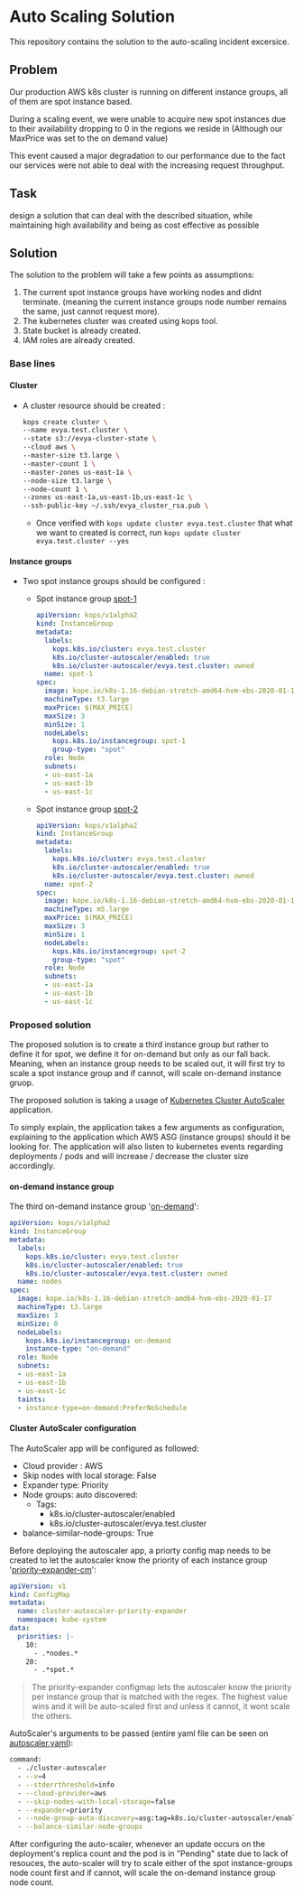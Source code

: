 # Auto Scaling Solution

This repository contains the solution to the auto-scaling incident excersice.

## Problem

Our production AWS k8s cluster is running on different instance groups, all of them are spot instance based.

During a scaling event, we were unable to acquire new spot instances due to their availability dropping to 0 in the regions we reside in (Although our MaxPrice was set to the on demand value)

This event caused a major degradation to our performance due to the fact our services were not able to deal with the increasing request throughput.

## Task

design a solution that can deal with the described situation, while maintaining high availability and being as cost effective as possible

## Solution

The solution to the problem will take a few points as assumptions:

1. The current spot instance groups have working nodes and didnt terminate. (meaning the current instance groups node number remains the same, just cannot request more).
2. The kubernetes cluster was created using kops tool.
3. State bucket is already created.
4. IAM roles are already created.

### Base lines

#### Cluster

- A cluster resource should be created :

  ```bash
  kops create cluster \
  --name evya.test.cluster \
  --state s3://evya-cluster-state \
  --cloud aws \
  --master-size t3.large \
  --master-count 1 \
  --master-zones us-east-1a \
  --node-size t3.large \
  --node-count 1 \
  --zones us-east-1a,us-east-1b,us-east-1c \
  --ssh-public-key ~/.ssh/evya_cluster_rsa.pub \
  ```

  - Once verified with `kops update cluster evya.test.cluster` that what we want to created is correct, run `kops update cluster evya.test.cluster --yes`

#### Instance groups

- Two spot instance groups should be configured :

  - Spot instance group [spot-1](kops-manifests/spot-1.yaml)

    ```yaml
    apiVersion: kops/v1alpha2
    kind: InstanceGroup
    metadata:
      labels:
        kops.k8s.io/cluster: evya.test.cluster
        k8s.io/cluster-autoscaler/enabled: true
        k8s.io/cluster-autoscaler/evya.test.cluster: owned
      name: spot-1
    spec:
      image: kope.io/k8s-1.16-debian-stretch-amd64-hvm-ebs-2020-01-17
      machineType: t3.large
      maxPrice: $(MAX_PRICE)
      maxSize: 3
      minSize: 1
      nodeLabels:
        kops.k8s.io/instancegroup: spot-1
        group-type: "spot"
      role: Node
      subnets:
      - us-east-1a
      - us-east-1b
      - us-east-1c
    ```

  - Spot instance group [spot-2](kops-manifests/spot-2.yaml)

    ```yaml
    apiVersion: kops/v1alpha2
    kind: InstanceGroup
    metadata:
      labels:
        kops.k8s.io/cluster: evya.test.cluster
        k8s.io/cluster-autoscaler/enabled: true
        k8s.io/cluster-autoscaler/evya.test.cluster: owned
      name: spot-2
    spec:
      image: kope.io/k8s-1.16-debian-stretch-amd64-hvm-ebs-2020-01-17
      machineType: m5.large
      maxPrice: $(MAX_PRICE)
      maxSize: 3
      minSize: 1
      nodeLabels:
        kops.k8s.io/instancegroup: spot-2
        group-type: "spot"
      role: Node
      subnets:
      - us-east-1a
      - us-east-1b
      - us-east-1c
    ```

### Proposed solution

The proposed solution is to create a third instance group but rather to define it for spot, we define it for on-demand but only as our fall back. Meaning, when an instance group needs to be scaled out, it will first try to scale a spot instance group and if cannot, will scale on-demand instance gruop.

The proposed solution is taking a usage of [Kubernetes Cluster AutoScaler](https://github.com/kubernetes/autoscaler/tree/master/cluster-autoscaler) application.

To simply explain, the application takes a few arguments as configuration, explaining to the application which AWS ASG (instance groups) should it be looking for. The application will also listen to kubernetes events regarding deployments / pods and will increase / decrease the cluster size accordingly.

#### on-demand instance group

The third on-demand instance group '[on-demand](kops-manifests/on-demand.yaml)':

```yaml
apiVersion: kops/v1alpha2
kind: InstanceGroup
metadata:
  labels:
    kops.k8s.io/cluster: evya.test.cluster
    k8s.io/cluster-autoscaler/enabled: true
    k8s.io/cluster-autoscaler/evya.test.cluster: owned
  name: nodes
spec:
  image: kope.io/k8s-1.16-debian-stretch-amd64-hvm-ebs-2020-01-17
  machineType: t3.large
  maxSize: 3
  minSize: 0
  nodeLabels:
    kops.k8s.io/instancegroup: on-demand
    instance-type: "on-demand"
  role: Node
  subnets:
  - us-east-1a
  - us-east-1b
  - us-east-1c
  taints:
  - instance-type=on-demand:PreferNoSchedule
```

#### Cluster AutoScaler configuration

The AutoScaler app will be configured as followed:

- Cloud provider : AWS
- Skip nodes with local storage: False
- Expander type: Priority
- Node groups: auto discovered:
  - Tags: 
    - k8s.io/cluster-autoscaler/enabled
    - k8s.io/cluster-autoscaler/evya.test.cluster
- balance-similar-node-groups: True

Before deploying the autoscaler app, a priorty config map needs to be created to let the autoscaler know the priority of each instance group '[priority-expander-cm](cluster-autoscaler/priority-expander-cm.yaml)':

  ```yaml
  apiVersion: v1
  kind: ConfigMap
  metadata:
    name: cluster-autoscaler-priority-expander
    namespace: kube-system
  data:
    priorities: |-
      10: 
        - .*nodes.*
      20: 
        - .*spot.*
  ```

> The priority-expander configmap lets the autoscaler know the priority per instance group that is matched with the regex. The highest value wins and it will be auto-scaled first and unless it cannot, it wont scale the others.

AutoScaler's arguments to be passed (entire yaml file can be seen on [autoscaler.yaml](cluster-autoscaler/autoscaler.yaml)):

  ```bash
  command:
    - ./cluster-autoscaler
    - --v=4
    - --stderrthreshold=info
    - --cloud-provider=aws
    - --skip-nodes-with-local-storage=false
    - --expander=priority
    - --node-group-auto-discovery=asg:tag=k8s.io/cluster-autoscaler/enabled,k8s.io/cluster-autoscaler/evya.test.cluster
    - --balance-similar-node-groups
  ```

After configuring the auto-scaler, whenever an update occurs on the deployment's replica count and the pod is in "Pending" state due to lack of resouces, the auto-scaler will try to scale either of the spot instance-groups node count first and if cannot, will scale the on-demand instance group node count.
